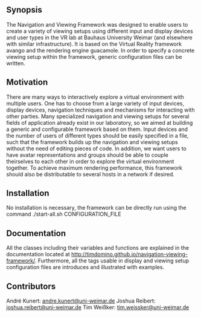 ## Synopsis

The Navigation and Viewing Framework was designed to enable users to create a variety of viewing setups using different input and display devices and user types in the VR lab at Bauhaus University Weimar (and elsewhere with similar infrastructure). It is based on the Virtual Reality framework avango and the rendering engine guacamole. In order to specify a concrete viewing setup within the framework, generic configuration files can be written.

## Motivation

There are many ways to interactively explore a virtual environment with multiple users. One has to choose from a large variety of input devices, display devices, navigation techniques and mechanisms for interacting with other parties. Many specialized navigation and viewing setups for several fields of application already exist in our laboratory, so we aimed at building a generic and configurable framework based on them. Input devices and the number of users of different types should be easily specified in a file, such that the framework builds up the navigation and viewing setups without the need of editing pieces of code. In addition, we want users to have avatar representations and groups should be able to couple theirselves to each other in order to explore the virtual environment together. To achieve maximum rendering performance, this framework should also be distributable to several hosts in a network if desired.

## Installation

No installation is necessary, the framework can be directly run using the command ./start-all.sh CONFIGURATION_FILE

## Documentation

All the classes including their variables and functions are explained in the documentation located at http://timdomino.github.io/navigation-viewing-framework/. Furthermore, all the tags usable in display and viewing setup configuration files are introduces and illustrated with examples.

## Contributors

André Kunert: andre.kunert@uni-weimar.de
Joshua Reibert: joshua.reibert@uni-weimar.de
Tim Weißker: tim.weissker@uni-weimar.de

